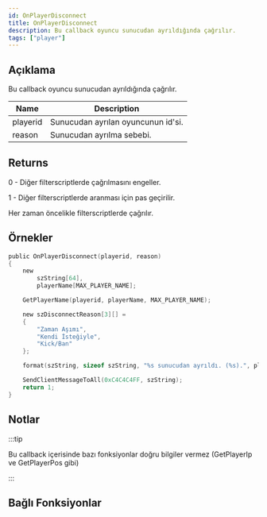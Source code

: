 ```yaml
---
id: OnPlayerDisconnect
title: OnPlayerDisconnect
description: Bu callback oyuncu sunucudan ayrıldığında çağrılır.
tags: ["player"]
---
```


## Açıklama

Bu callback oyuncu sunucudan ayrıldığında çağrılır.

| Name     | Description                                        |
| -------- | -------------------------------------------------- |
| playerid | Sunucudan ayrılan oyuncunun id'si.            |
| reason   | Sunucudan ayrılma sebebi. |

## Returns

0 - Diğer filterscriptlerde çağrılmasını engeller.

1 - Diğer filterscriptlerde aranması için pas geçirilir.

Her zaman öncelikle filterscriptlerde çağrılır.

## Örnekler

```c
public OnPlayerDisconnect(playerid, reason)
{
    new
        szString[64],
        playerName[MAX_PLAYER_NAME];

    GetPlayerName(playerid, playerName, MAX_PLAYER_NAME);

    new szDisconnectReason[3][] =
    {
        "Zaman Aşımı",
        "Kendi İsteğiyle",
        "Kick/Ban"
    };

    format(szString, sizeof szString, "%s sunucudan ayrıldı. (%s).", playerName, szDisconnectReason[reason]);

    SendClientMessageToAll(0xC4C4C4FF, szString);
    return 1;
}
```

## Notlar

:::tip

Bu callback içerisinde bazı fonksiyonlar doğru bilgiler vermez (GetPlayerIp ve GetPlayerPos gibi)

:::

## Bağlı Fonksiyonlar
